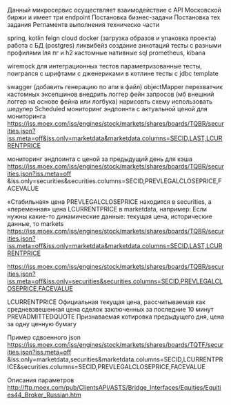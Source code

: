 Данный микросервис осуществляет взаимодействие с API Московской биржи и имеет три endpoint
Постановка бизнес-задачи
Постановка тех задания
Регламентв выполнения техническо части

spring, kotlin
feign cloud
docker (загрузка образов и упаковка проекта)
работа с БД (postgres)
ликвибейз
создание аннотаций
тесты с разными профилями lля пг и h2
кастомные нативные sql 
prometheus, kibana

wiremock для интеграционных тестов
параметризованные тесты, поигрался с шрифтами с дженериками в котлине
тесты с jdbc template


swagger (добавить генерацию по апи в файл)
objectMapper
перехватчик кастомных эксепшинов
внедрить логгер фейн запросов (мб внешний логгер на основе фейна или логбука)
нарисовть схему
использовать шедулер Scheduled
мониторинг эндпоинта с актуальной ценой для мониторинга https://iss.moex.com/iss/engines/stock/markets/shares/boards/TQBR/securities.json?iss.meta=off&iss.only=marketdata&marketdata.columns=SECID,LAST,LCURRENTPRICE

мониторинг эндпоинта с ценой за предыдущий день для кэша https://iss.moex.com/iss/engines/stock/markets/shares/boards/TQBR/securities.json?iss.meta=off &iss.only=securities&securities.columns=SECID,PREVLEGALCLOSEPRICE,FACEVALUE

«Cтабильная» цена PREVLEGALCLOSEPRICE находится в securities, а «переменная» цена LCURRENTPRICE в marketdata, например: Если нужны какие-то динамические данные: текущая цена, исторические данные, то markets https://iss.moex.com/iss/engines/stock/markets/shares/boards/TQBR/securities.json?iss.meta=off&iss.only=marketdata&marketdata.columns=SECID,LAST,LCURRENTPRICE

https://iss.moex.com/iss/engines/stock/markets/shares/boards/TQBR/securities.json?iss.meta=off&iss.only=securities&securities.columns=SECID,PREVLEGALCLOSEPRICE,FACEVALUE

LCURRENTPRICE Официальная текущая цена, рассчитываемая как средневзвешенная цена сделок заключенных за последние 10 минут PREVADMITTEDQUOTE Признаваемая котировка предыдущего дня, цена за одну ценную бумагу

Пример сдвоенного json https://iss.moex.com/iss/engines/stock/markets/shares/boards/TQTF/securities.json?iss.meta=off &iss.only=marketdata,securities&marketdata.columns=SECID,LCURRENTPRICE&securities.columns=SECID,PREVLEGALCLOSEPRICE,FACEVALUE

Описания параметров http://ftp.moex.com/pub/ClientsAPI/ASTS/Bridge_Interfaces/Equities/Equities44_Broker_Russian.htm
